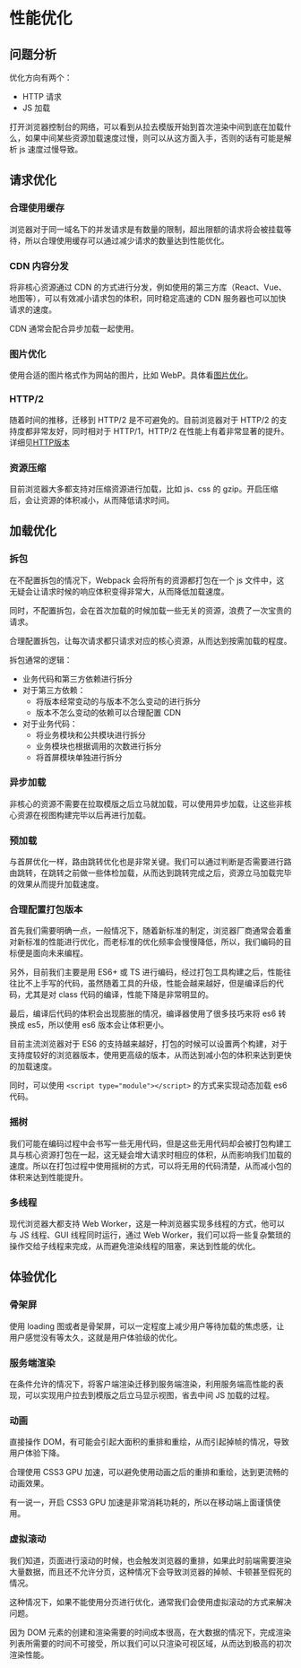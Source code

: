 # 性能优化

## 问题分析

优化方向有两个：

*   HTTP 请求
*   JS 加载

打开浏览器控制台的网络，可以看到从拉去模版开始到首次渲染中间到底在加载什么，如果中间某些资源加载速度过慢，则可以从这方面入手，否则的话有可能是解析 js 速度过慢导致。

## 请求优化

### 合理使用缓存

浏览器对于同一域名下的并发请求是有数量的限制，超出限额的请求将会被挂载等待，所以合理使用缓存可以通过减少请求的数量达到性能优化。

### CDN 内容分发

将非核心资源通过 CDN 的方式进行分发，例如使用的第三方库（React、Vue、地图等），可以有效减小请求包的体积，同时稳定高速的 CDN 服务器也可以加快请求的速度。

CDN 通常会配合异步加载一起使用。

### 图片优化

使用合适的图片格式作为网站的图片，比如 WebP。具体看[图片优化](https://github.com/i-want-offer/FE-Interview-questions/blob/master/%E6%80%A7%E8%83%BD%E4%BC%98%E5%8C%96/Web%E5%9B%BE%E7%89%87%E4%BC%98%E5%8C%96.md)。

### HTTP/2

随着时间的推移，迁移到 HTTP/2 是不可避免的。目前浏览器对于 HTTP/2 的支持度都非常友好，同时相对于 HTTP/1，HTTP/2 在性能上有着非常显著的提升。详细见[HTTP版本](https://github.com/i-want-offer/FE-Interview-questions/blob/master/%E5%89%8D%E5%90%8E%E7%AB%AF%E9%80%9A%E4%BF%A1/HTTP%E7%89%88%E6%9C%AC.md)

### 资源压缩

目前浏览器大多都支持对压缩资源进行加载，比如 js、css 的 gzip。开启压缩后，会让资源的体积减小，从而降低请求时间。

## 加载优化

### 拆包

在不配置拆包的情况下，Webpack 会将所有的资源都打包在一个 js 文件中，这无疑会让请求时候的响应体积变得非常大，从而降低加载速度。

同时，不配置拆包，会在首次加载的时候加载一些无关的资源，浪费了一次宝贵的请求。

合理配置拆包，让每次请求都只请求对应的核心资源，从而达到按需加载的程度。

拆包通常的逻辑：

*   业务代码和第三方依赖进行拆分
*   对于第三方依赖：
    *   将版本经常变动的与版本不怎么变动的进行拆分
    *   版本不怎么变动的依赖可以合理配置 CDN
*   对于业务代码：
    *   将业务模块和公共模块进行拆分
    *   业务模块也根据调用的次数进行拆分
    *   将首屏模块单独进行拆分

### 异步加载

非核心的资源不需要在拉取模版之后立马就加载，可以使用异步加载，让这些非核心资源在视图构建完毕以后再进行加载。

### 预加载

与首屏优化一样，路由跳转优化也是非常关键。我们可以通过判断是否需要进行路由跳转，在跳转之前做一些体检加载，从而达到跳转完成之后，资源立马加载完毕的效果从而提升加载速度。

### 合理配置打包版本

首先我们需要明确一点，一般情况下，随着新标准的制定，浏览器厂商通常会着重对新标准的性能进行优化，而老标准的优化频率会慢慢降低，所以，我们编码的目标便是面向未来编程。

另外，目前我们主要是用 ES6+ 或 TS 进行编码，经过打包工具构建之后，性能往往比不上手写的代码，虽然随着工具的升级，性能会越来越好，但是编译后的代码，尤其是对 class 代码的编译，性能下降是非常明显的。

最后，编译后代码的体积会出现膨胀的情况，编译器使用了很多技巧来将 es6 转换成 es5，所以使用 es6 版本会让体积更小。

目前主流浏览器对于 ES6 的支持越来越好，打包的时候可以设置两个构建，对于支持度较好的浏览器版本，使用更高级的版本，从而达到减小包的体积来达到更快的加载速度。

同时，可以使用 `<script type="module"></script>` 的方式来实现动态加载 es6 代码。

### 摇树

我们可能在编码过程中会书写一些无用代码，但是这些无用代码却会被打包构建工具与核心资源打包在一起，这无疑会增大请求时相应的体积，从而影响我们加载的速度。所以在打包过程中使用摇树的方式，可以将无用的代码清楚，从而减小包的体积来达到性能提升。

### 多线程

现代浏览器大都支持 Web Worker，这是一种浏览器实现多线程的方式，他可以与 JS 线程、GUI 线程同时运行，通过 Web Worker，我们可以将一些复杂繁琐的操作交给子线程来完成，从而避免渲染线程的阻塞，来达到性能的优化。

## 体验优化

### 骨架屏

使用 loading 图或者是骨架屏，可以一定程度上减少用户等待加载的焦虑感，让用户感觉没有等太久，这就是用户体验级的优化。

### 服务端渲染

在条件允许的情况下，将客户端渲染迁移到服务端渲染，利用服务端高性能的表现，可以实现用户拉去到模版之后立马显示视图，省去中间 JS 加载的过程。

### 动画

直接操作 DOM，有可能会引起大面积的重排和重绘，从而引起掉帧的情况，导致用户体验下降。

合理使用 CSS3 GPU 加速，可以避免使用动画之后的重排和重绘，达到更流畅的动画效果。

有一说一，开启 CSS3 GPU 加速是非常消耗功耗的，所以在移动端上面谨慎使用。

### 虚拟滚动

我们知道，页面进行滚动的时候，也会触发浏览器的重排，如果此时前端需要渲染大量数据，而且还不允许分页，这种情况下会导致浏览器的掉帧、卡顿甚至假死的情况。

这种情况下，如果不能使用分页进行优化，通常我们会使用虚拟滚动的方式来解决问题。

因为 DOM 元素的创建和渲染需要的时间成本很高，在大数据的情况下，完成渲染列表所需要的时间不可接受，所以我们可以只渲染可视区域，从而达到极高的初次渲染性能。